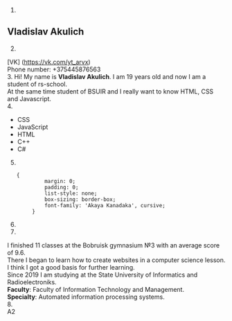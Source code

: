 1. 
## **Vladislav Akulich**
2. 
[VK] (https://vk.com/yt_arvx)  
Phone number: +375445876563  
3. 
Hi! My name is **Vladislav Akulich**. I am 19 years old and now I am a student of rs-school.  
At the same time student of BSUIR and I  really want to know HTML, CSS and Javascript.  
4.
- CSS
- JavaScript
- HTML
- C++
- C#
5.  
```  
   {
            margin: 0;
            padding: 0;
            list-style: none;
            box-sizing: border-box;
            font-family: 'Akaya Kanadaka', cursive;
        }
```  
6.  
7.   
I finished 11 classes at the Bobruisk gymnasium №3 with an average score  of 9.6.  
There I began to learn how to create websites in a computer science lesson. I think I got a good basis for further learning.  
Since 2019 I am studying at the State University of Informatics and Radioelectroniks.  
**Faculty**: Faculty of Information Technology and Management.  
**Specialty**: Automated information processing systems.  
8.  
A2